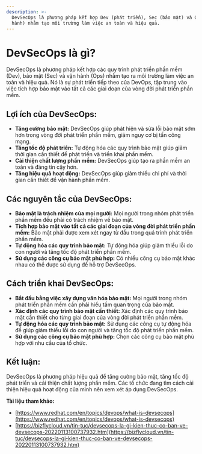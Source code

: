 ```yaml
---
description: >-
  DevSecOps là phương pháp kết hợp Dev (phát triển), Sec (bảo mật) và Ops (vận
  hành) nhằm tạo môi trường làm việc an toàn và hiệu quả.
---
```


# DevSecOps là gì?

DevSecOps là phương pháp kết hợp các quy trình phát triển phần mềm (Dev), bảo mật (Sec) và vận hành (Ops) nhằm tạo ra môi trường làm việc an toàn và hiệu quả. Nó là sự phát triển tiếp theo của DevOps, tập trung vào việc tích hợp bảo mật vào tất cả các giai đoạn của vòng đời phát triển phần mềm.

## **Lợi ích của DevSecOps:**

* **Tăng cường bảo mật:** DevSecOps giúp phát hiện và sửa lỗi bảo mật sớm hơn trong vòng đời phát triển phần mềm, giảm nguy cơ bị tấn công mạng.
* **Tăng tốc độ phát triển:** Tự động hóa các quy trình bảo mật giúp giảm thời gian cần thiết để phát triển và triển khai phần mềm.
* **Cải thiện chất lượng phần mềm:** DevSecOps giúp tạo ra phần mềm an toàn và đáng tin cậy hơn.
* **Tăng hiệu quả hoạt động:** DevSecOps giúp giảm thiểu chi phí và thời gian cần thiết để vận hành phần mềm.

## **Các nguyên tắc của DevSecOps:**

* **Bảo mật là trách nhiệm của mọi người:** Mọi người trong nhóm phát triển phần mềm đều phải có trách nhiệm về bảo mật.
* **Tích hợp bảo mật vào tất cả các giai đoạn của vòng đời phát triển phần mềm:** Bảo mật phải được xem xét ngay từ đầu trong quá trình phát triển phần mềm.
* **Tự động hóa các quy trình bảo mật:** Tự động hóa giúp giảm thiểu lỗi do con người và tăng tốc độ phát triển phần mềm.
* **Sử dụng các công cụ bảo mật phù hợp:** Có nhiều công cụ bảo mật khác nhau có thể được sử dụng để hỗ trợ DevSecOps.

## **Cách triển khai DevSecOps:**

* **Bắt đầu bằng việc xây dựng văn hóa bảo mật:** Mọi người trong nhóm phát triển phần mềm cần phải hiểu tầm quan trọng của bảo mật.
* **Xác định các quy trình bảo mật cần thiết:** Xác định các quy trình bảo mật cần thiết cho từng giai đoạn của vòng đời phát triển phần mềm.
* **Tự động hóa các quy trình bảo mật:** Sử dụng các công cụ tự động hóa để giúp giảm thiểu lỗi do con người và tăng tốc độ phát triển phần mềm.
* **Sử dụng các công cụ bảo mật phù hợp:** Chọn các công cụ bảo mật phù hợp với nhu cầu của tổ chức.

## **Kết luận:**

DevSecOps là phương pháp hiệu quả để tăng cường bảo mật, tăng tốc độ phát triển và cải thiện chất lượng phần mềm. Các tổ chức đang tìm cách cải thiện hiệu quả hoạt động của mình nên xem xét áp dụng DevSecOps.

**Tài liệu tham khảo:**

* [https://www.redhat.com/en/topics/devops/what-is-devsecops](https://www.redhat.com/en/topics/devops/what-is-devsecops)
* [https://bizflycloud.vn/tin-tuc/devsecops-la-gi-kien-thuc-co-ban-ve-devsecops-20220113100737932.htm](https://bizflycloud.vn/tin-tuc/devsecops-la-gi-kien-thuc-co-ban-ve-devsecops-20220113100737932.htm)
